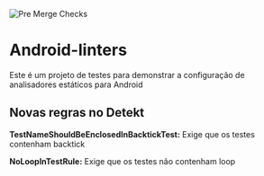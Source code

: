![Pre Merge Checks](https://github.com/wesjon/android-linters/workflows/Pre-merge%20checks/badge.svg)

# Android-linters

Este é um projeto de testes para demonstrar a configuração de analisadores estáticos para Android


## Novas regras no Detekt

**TestNameShouldBeEnclosedInBacktickTest:** Exige que os testes contenham backtick

**NoLoopInTestRule:** Exige que os testes não contenham loop
